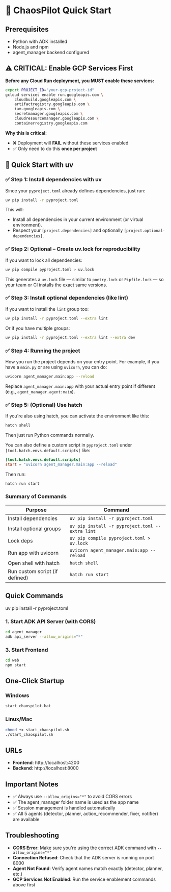 # 🚀 ChaosPilot Quick Start

## Prerequisites
- Python with ADK installed
- Node.js and npm
- agent_manager backend configured

## ⚠️ **CRITICAL: Enable GCP Services First**

**Before any Cloud Run deployment, you MUST enable these services:**

```bash
export PROJECT_ID="your-gcp-project-id"
gcloud services enable run.googleapis.com \
    cloudbuild.googleapis.com \
    artifactregistry.googleapis.com \
    iam.googleapis.com \
    secretmanager.googleapis.com \
    cloudresourcemanager.googleapis.com \
    containerregistry.googleapis.com
```

**Why this is critical:**
- ❌ Deployment will **FAIL** without these services enabled
- ✅ Only need to do this **once per project**

## 🚀 Quick Start with uv

### ✅ Step 1: Install dependencies with uv
Since your `pyproject.toml` already defines dependencies, just run:

```bash
uv pip install -r pyproject.toml
```
This will:
- Install all dependencies in your current environment (or virtual environment).
- Respect your `[project.dependencies]` and optionally `[project.optional-dependencies]`.

### ✅ Step 2: Optional – Create uv.lock for reproducibility
If you want to lock all dependencies:

```bash
uv pip compile pyproject.toml > uv.lock
```
This generates a `uv.lock` file — similar to `poetry.lock` or `Pipfile.lock` — so your team or CI installs the exact same versions.

### ✅ Step 3: Install optional dependencies (like lint)
If you want to install the `lint` group too:

```bash
uv pip install -r pyproject.toml --extra lint
```
Or if you have multiple groups:

```bash
uv pip install -r pyproject.toml --extra lint --extra dev
```

### ✅ Step 4: Running the project
How you run the project depends on your entry point. For example, if you have a `main.py` or are using `uvicorn`, you can do:

```bash
uvicorn agent_manager.main:app --reload
```
Replace `agent_manager.main:app` with your actual entry point if different (e.g., `agent_manager.agent:main`).

### ✅ Step 5: (Optional) Use hatch
If you're also using hatch, you can activate the environment like this:

```bash
hatch shell
```
Then just run Python commands normally.

You can also define a custom script in `pyproject.toml` under `[tool.hatch.envs.default.scripts]` like:

```toml
[tool.hatch.envs.default.scripts]
start = "uvicorn agent_manager.main:app --reload"
```
Then run:

```bash
hatch run start
```

### Summary of Commands
| Purpose                        | Command                                             |
|--------------------------------|-----------------------------------------------------|
| Install dependencies           | `uv pip install -r pyproject.toml`                  |
| Install optional groups        | `uv pip install -r pyproject.toml --extra lint`     |
| Lock deps                      | `uv pip compile pyproject.toml > uv.lock`           |
| Run app with uvicorn           | `uvicorn agent_manager.main:app --reload`           |
| Open shell with hatch          | `hatch shell`                                       |
| Run custom script (if defined) | `hatch run start`                                   |

## Quick Commands

uv pip install -r pyproject.toml


### 1. Start ADK API Server (with CORS)
```bash
cd agent_manager
adk api_server --allow_origins="*"
```

### 3. Start Frontend
```bash
cd web
npm start
```

## One-Click Startup

### Windows
```bash
start_chaospilot.bat
```

### Linux/Mac
```bash
chmod +x start_chaospilot.sh
./start_chaospilot.sh
```

## URLs
- **Frontend**: http://localhost:4200
- **Backend**: http://localhost:8000

## Important Notes
- ✅ Always use `--allow_origins="*"` to avoid CORS errors
- ✅ The agent_manager folder name is used as the app name
- ✅ Session management is handled automatically
- ✅ All 5 agents (detector, planner, action_recommender, fixer, notifier) are available

## Troubleshooting
- **CORS Error**: Make sure you're using the correct ADK command with `--allow_origins="*"`
- **Connection Refused**: Check that the ADK server is running on port 8000
- **Agent Not Found**: Verify agent names match exactly (detector, planner, etc.)
- **GCP Services Not Enabled**: Run the service enablement commands above first 